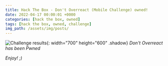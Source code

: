 ```yaml
---
title: Hack The Box - Don't Overreact (Mobile Challenge) owned!
date: 2022-04-17 00:00:01 +0000
categories: [hack the box, owned]
tags: [hack the box, owned, challenge]
img_path: /assets/img/posts/
---
```


![Challenge results](owned-dont-overreact.png){: width="700" height="600" .shadow}
_Don't Overreact has been Pwned_

_Enjoy! ;)_
